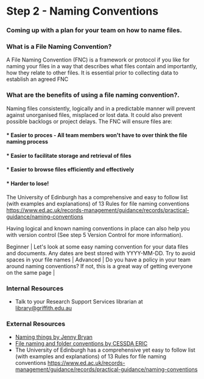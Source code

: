 # Step 2 - Naming Conventions

### Coming up with a plan for your team on how to name files.

### What is a File Naming Convention?

A File Naming Convention (FNC) is a framework or protocol if you like for naming your files in a way that describes what files contain and importantly, how they relate to other files. It is essential prior to collecting data to establish an agreed FNC

### What are the benefits of using a file naming convention?. 
Naming files consistently, logically and in a predictable manner will prevent against unorganised files, misplaced or lost data.  It could also prevent possible backlogs or project delays.  The FNC will ensure files are:

#### * Easier to proces - All team members won't have to over think the file naming process 
#### * Easier to facilitate storage and retrieval of files
#### * Easier to browse files efficiently and effectively 
#### * Harder to lose!

The University of Edinburgh has a comprehensive and easy to follow list (with examples and explanations) of 13 Rules for file naming conventions  https://www.ed.ac.uk/records-management/guidance/records/practical-guidance/naming-conventions

Having logical and known naming conventions in place can also help you with version control (See step 5 Version Control for more information).

Beginner | Let's look at some easy naming convention for your data files and documents. Any dates are best stored with YYYY-MM-DD. Try to avoid spaces in your file names |
Advanced | Do you have a policy in your team around naming conventions? If not, this is a great way of getting everyone on the same page |


### Internal Resources
* Talk to your Research Support Services librarian at library@griffith.edu.au

### External Resources
* [Naming things by Jenny Bryan](https://speakerdeck.com/jennybc/how-to-name-files)
* [File naming and folder conventions by CESSDA ERIC](https://www.cessda.eu/Training/Training-Resources/Library/Data-Management-Expert-Guide/2.-Organise-Document/File-naming-and-folder-structure)
* The University of Edinburgh has a comprehensive yet easy to follow list (with examples and explanations) of 13 Rules for file naming conventions https://www.ed.ac.uk/records-management/guidance/records/practical-guidance/naming-conventions


